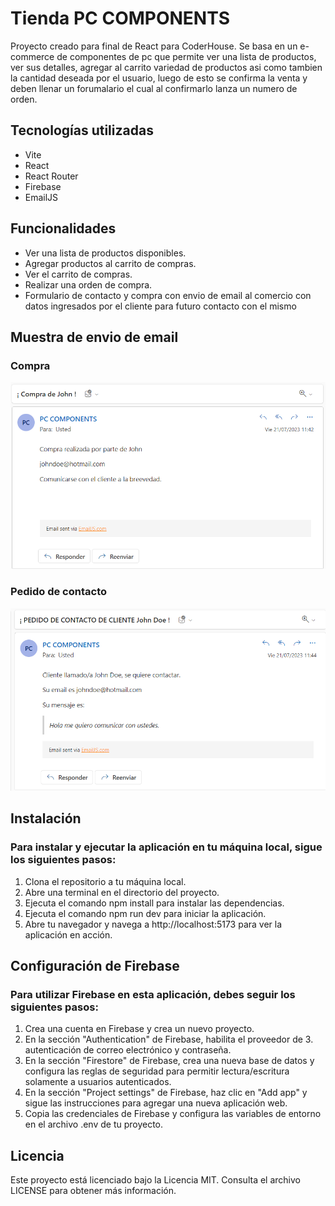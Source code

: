 # Tienda PC COMPONENTS
Proyecto creado para final de React para CoderHouse. Se basa en un e-commerce de componentes de pc que permite ver una lista de productos, ver sus detalles, agregar al carrito variedad de productos asi como tambien la cantidad deseada por el usuario, luego de esto se confirma la venta y deben llenar un forumalario el cual al confirmarlo lanza un numero de orden.

## Tecnologías utilizadas
- Vite
- React
- React Router
- Firebase
- EmailJS

## Funcionalidades
- Ver una lista de productos disponibles.
- Agregar productos al carrito de compras.
- Ver el carrito de compras.
- Realizar una orden de compra.
- Formulario de contacto y compra con envio de email al comercio con datos ingresados por el cliente para futuro contacto con el mismo

## Muestra de envio de email

### Compra
![Compra](./public/img/compra.png)

### Pedido de contacto
![Contacto](./public/img/pedido-contacto.png)

## Instalación

### Para instalar y ejecutar la aplicación en tu máquina local, sigue los siguientes pasos:

1. Clona el repositorio a tu máquina local.
2. Abre una terminal en el directorio del proyecto.
3. Ejecuta el comando npm install para instalar las dependencias.
4. Ejecuta el comando npm run dev para iniciar la aplicación.
5. Abre tu navegador y navega a http://localhost:5173 para ver la aplicación en acción.

## Configuración de Firebase

### Para utilizar Firebase en esta aplicación, debes seguir los siguientes pasos:

1. Crea una cuenta en Firebase y crea un nuevo proyecto.
2. En la sección "Authentication" de Firebase, habilita el proveedor de 3. autenticación de correo electrónico y contraseña.
4. En la sección "Firestore" de Firebase, crea una nueva base de datos y configura las reglas de seguridad para permitir lectura/escritura solamente a usuarios autenticados.
5. En la sección "Project settings" de Firebase, haz clic en "Add app" y sigue las instrucciones para agregar una nueva aplicación web.
6. Copia las credenciales de Firebase y configura las variables de entorno en el archivo .env de tu proyecto.

## Licencia
Este proyecto está licenciado bajo la Licencia MIT. Consulta el archivo LICENSE para obtener más información.